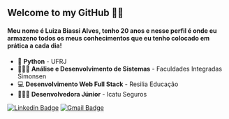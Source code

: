 ## Welcome to my GitHub 🤞🏻

#### Meu nome é Luiza Biassi Alves, tenho 20 anos e nesse perfil é onde eu armazeno todos os meus conhecimentos que eu tenho colocado em prática a cada dia!

- 🐍 **Python** - UFRJ
- 👩🏻‍🎓 **Análise e Desenvolvimento de Sistemas** - Faculdades Integradas Simonsen
- 💻 **Desenvolvimento Web Full Stack** - Resilia Educação
- 👩🏻‍💻 **Desenvolvedora Júnior** - Icatu Seguros

[![Linkedin Badge](https://img.shields.io/badge/-Luiza%20Biassi-fad2e1?style=flat-square&logo=Linkedin&logoColor=black&link=https://www.linkedin.com/in/luizzzabiassi/)](https://www.linkedin.com/in/luizzzabiassi//) 
[![Gmail Badge](https://img.shields.io/badge/-luiza.biassi@gmail.com-fad2e1?style=flat-square&logo=Gmail&logoColor=black&link=mailto:luiza.biassi@gmail.com)](mailto:luiza.biassi@gmail.com)
